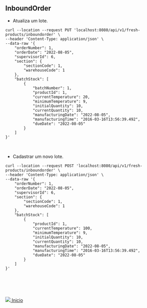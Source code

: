 ## InboundOrder


- Atualiza um lote.
```
curl --location --request PUT 'localhost:8080/api/v1/fresh-products/inboundorder' \
--header 'Content-Type: application/json' \
--data-raw '{
    "orderNumber": 1,
    "orderDate": "2022-08-05",
    "supervisorId": 6,
    "section": {
        "sectionCode": 1,
        "warehouseCode": 1
    },
    "batchStock": [
        {
            "batchNumber": 1,
            "productId": 1,
            "currentTemperature": 20,
            "minimumTemperature": 9,
            "initialQuantity": 10,
            "currentQuantity": 10,
            "manufacturingDate": "2022-08-05",
            "manufacturingTime": "2016-03-16T13:56:39.492",
            "dueDate": "2022-08-05"
        }
    ]
}'
```
<BR>

- Cadastrar um novo lote.
```
curl --location --request POST 'localhost:8080/api/v1/fresh-products/inboundorder' \
--header 'Content-Type: application/json' \
--data-raw '{
    "orderNumber": 1,
    "orderDate": "2022-08-05",
    "supervisorId": 6,
    "section": {
        "sectionCode": 1,
        "warehouseCode": 1
    },
    "batchStock": [
        {
            "productId": 1,
            "currentTemperature": 100,
            "minimumTemperature": 9,
            "initialQuantity": 10,
            "currentQuantity": 10,
            "manufacturingDate": "2022-08-05",
            "manufacturingTime": "2016-03-16T13:56:39.492",
            "dueDate": "2022-08-05"
        }
    ]
}'
```



<br><br><br><br>
<img src="https://img.icons8.com/ios/20/000000/login-rounded.png"/>[ Inicio](https://github.com/Vila-java/Projeto_Integrador/blob/develop/src/main/resources/documentation/Endpoint_Postman.md)
